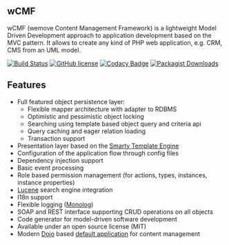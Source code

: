 wCMF
----
wCMF (wemove Content Management Framework) is a lightweight
Model Driven Development approach to application
development based on the MVC pattern. It allows to create any kind of
PHP web application, e.g. CRM, CMS from an UML model.

[![Build Status](https://img.shields.io/travis/iherwig/wcmf.svg?style=flat-square)](https://travis-ci.org/iherwig/wcmf)
[![GitHub license](https://img.shields.io/github/license/iherwig/wcmf.svg?style=flat-square)]()
[![Codacy Badge](https://img.shields.io/codacy/83131d82c278482a826b070f9736840e.svg?style=flat-square)](https://www.codacy.com/app/iherwig/wcmf)
[![Packagist Downloads](https://img.shields.io/packagist/dm/wcmf/wcmf.svg?style=flat-square)](https://packagist.org/packages/wcmf/wcmf)
<!--[![Packagist Version](https://img.shields.io/packagist/v/wcmf/wcmf.svg?style=flat-square)](https://packagist.org/packages/wcmf/wcmf)-->

Features
--------
- Full featured object persistence layer:
  - Flexible mapper architecture with adapter to RDBMS
  - Optimistic and pessimistic object locking
  - Searching using template based object query and criteria api
  - Query caching and eager relation loading
  - Transaction support
- Presentation layer based on the <a href="http://www.smarty.net/" target="_blank">Smarty Template Engine</a>
- Configuration of the application flow through config files
- Dependency injection support
- Basic event processing
- Role based permission management (for actions, types, instances, instance properties)
- <a href="http://framework.zend.com/manual/1.12/en/zend.search.lucene.overview.html" target="_blank">Lucene</a> search engine integration
- I18n support
- Flexible logging (<a href="https://github.com/Seldaek/monolog" target="_blank">Monolog</a>)
- SOAP and REST interface supporting CRUD operations on all objects
- Code generator for model-driven software development
- Available under an open source license (MIT)
- Modern [Dojo](https://dojotoolkit.org/) based [default application](https://github.com/iherwig/wcmf-default-app) for content management
